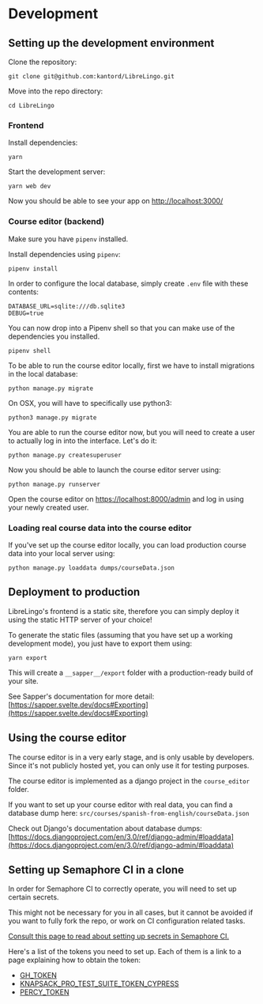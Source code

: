 # Development

## Setting up the development environment

Clone the repository:

```
git clone git@github.com:kantord/LibreLingo.git
```

Move into the repo directory:

```
cd LibreLingo
```

### Frontend

Install dependencies:

```
yarn
```

Start the development server:

```
yarn web dev
```

Now you should be able to see your app on [http://localhost:3000/](http://localhost:3000/)

### Course editor (backend)

Make sure you have `pipenv` installed.

Install dependencies using `pipenv`:

```
pipenv install
```

In order to configure the local database, simply create `.env` file with these contents:

```
DATABASE_URL=sqlite:///db.sqlite3
DEBUG=true
```

You can now drop into a Pipenv shell so that you can make use of the dependencies you installed.

```
pipenv shell
```

To be able to run the course editor locally, first we have to install migrations in the local database:

```
python manage.py migrate
```

On OSX, you will have to specifically use python3:

```
python3 manage.py migrate
```

You are able to run the course editor now, but you will need to create a user to actually log in into the interface. Let's do it:

```
python manage.py createsuperuser
```

Now you should be able to launch the course editor server using:

```
python manage.py runserver
```

Open the course editor on [https://localhost:8000/admin](https://localhost:8000/admin) and log in using your newly created user.

### Loading real course data into the course editor

If you've set up the course editor locally, you can load production course data into your local server using:

```
python manage.py loaddata dumps/courseData.json
```

## Deployment to production

LibreLingo's frontend is a static site, therefore you can simply deploy it using the static HTTP server of your choice!

To generate the static files (assuming that you have set up a working development mode), you just have to export them using:

```
yarn export
```

This will create a `__sapper__/export` folder with a production-ready build of your site.

See Sapper's documentation for more detail: [https://sapper.svelte.dev/docs#Exporting](https://sapper.svelte.dev/docs#Exporting)

## Using the course editor

The course editor is in a very early stage, and is only usable by developers. Since it's not publicly hosted yet, you can only use it for testing purposes.

The course editor is implemented as a django project in the `course_editor` folder.

If you want to set up your course editor with real data, you can find a database dump here: `src/courses/spanish-from-english/courseData.json`

Check out Django's documentation about database dumps: [https://docs.djangoproject.com/en/3.0/ref/django-admin/#loaddata](https://docs.djangoproject.com/en/3.0/ref/django-admin/#loaddata)


## Setting up Semaphore CI in a clone

In order for Semaphore CI to correctly operate, you will need to set up certain secrets.

This might not be necessary for you in all cases, but it cannot be avoided if you want to fully fork the repo, or work on CI configuration related tasks.

[Consult this page to read about setting up secrets in Semaphore CI.](https://docs.semaphoreci.com/essentials/using-secrets/)

Here's a list of the tokens you need to set up. Each of them is a link to a page explaining how to obtain the token:

- [GH_TOKEN](https://docs.github.com/en/github/authenticating-to-github/creating-a-personal-access-token)
- [KNAPSACK_PRO_TEST_SUITE_TOKEN_CYPRESS](https://www.npmjs.com/package/@knapsack-pro/cypress#configuration-steps)
- [PERCY_TOKEN](https://docs.percy.io/docs/environment-variables)
